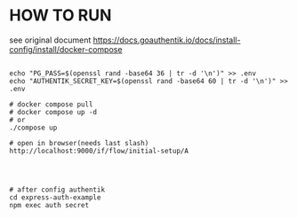 

#  HOW TO RUN
see original document
https://docs.goauthentik.io/docs/install-config/install/docker-compose
```shell

echo "PG_PASS=$(openssl rand -base64 36 | tr -d '\n')" >> .env
echo "AUTHENTIK_SECRET_KEY=$(openssl rand -base64 60 | tr -d '\n')" >> .env

# docker compose pull
# docker compose up -d
# or
./compose up

# open in browser(needs last slash)
http://localhost:9000/if/flow/initial-setup/A




# after config authentik
cd express-auth-example
npm exec auth secret
```

